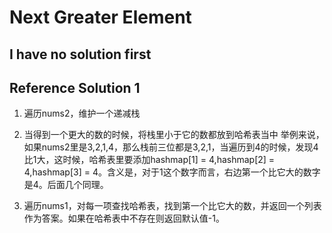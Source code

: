 # Next Greater Element

## I have no solution first

## Reference Solution 1

1. 遍历nums2，维护一个递减栈
2. 当得到一个更大的数的时候，将栈里小于它的数都放到哈希表当中
    举例来说，如果nums2里是3,2,1,4，那么栈前三位都是3,2,1，当遍历到4的时候，发现4比1大，这时候，哈希表里要添加hashmap[1] = 4,hashmap[2] = 4,hashmap[3] = 4。含义是，对于1这个数字而言，右边第一个比它大的数字是4。后面几个同理。

3. 遍历nums1，对每一项查找哈希表，找到第一个比它大的数，并返回一个列表作为答案。如果在哈希表中不存在则返回默认值-1。